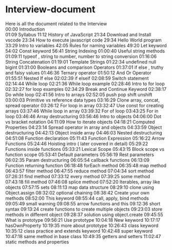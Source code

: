 # Interview-document<br />
Here is all the document related to the Interview<br />
00:00 Introduction<br />
01:09 Syllabus
11:12 History of JavaScript
21:34 Download and Install vscode
23:34 How to execute javascript code
29:34 Hello World program
33:29 Intro to variables
42:05 Rules for naming variables
49:20 Let keyword
54:02 Const keyword 
56:41 String Indexing
01:00:40 Useful string methods
01:09:11 typeof , string to number, number to string conversion
01:16:06 String Concatenation
01:19:01 Template Strings
01:22:34 undefined null bigint
01:31:00 Booleans and comparison Operators
01:37:01 if else , truthy and falsy values
01:46:36 Ternary operator
01:50:12 And Or Operator
01:55:51 Nested If else
02:02:39 if elseif 
02:08:59 Switch statement
02:14:44 While loop
02:21:36 While loop example
02:28:46 Intro to for loop
02:32:27 for loop examples
02:34:29 Break and Continue Keyword
02:38:17 Do while loop
02:41:56 Intro to arrays
02:52:05 push pop shift unshift
03:00:03 Primitive vs reference data types
03:16:29 Clone array, concat, spread operator
03:26:12 For loop in array
03:32:47 Use const for creating arrays
03:37:46 While loop in array
03:39:32 For of loop
03:43:25 For in loop
03:46:46 Array destructuring
03:56:46 Intro to objects
04:06:00 Dot vs bracket notation
04:11:09 How to iterate objects
04:18:21 Computed Properties
04:23:14 Spread operator in array and objects
04:33:59 Object destructuring
04:42:13 Object inside array
04:46:03 Nested destructuring
04:51:08 Function declaration
05:11:43 Function Expression
05:16:22 Arrow Functions
05:24:46 Hoisting intro ( later covered in detail) 
05:29:22 Functions inside functions
05:33:21 Lexical Scope
05:43:15 Block scope vs function scope
05:53:41 Default parameters
05:56:19 Rest parameters
06:02:35 Param destructuring
06:05:54 callback functions
06:13:09 Function returning function
06:18:48 forEach method
06:35:48 map method
06:43:57 filter method
06:47:55 reduce method
07:04:34 sort method
07:26:31 find method
07:33:12 every method
07:39:25 some method
07:43:18 fill method
07:46:08 splice method
07:52:20 Iterables, array like objects
07:57:15 sets 
08:11:13 map data structure
08:29:10 clone using Object.assign
08:32:02 optional chaining
08:38:42 Create your own methods
08:52:00 This keyword
08:55:44 call, apply, bind methods
09:05:49 small warning
09:08:55 arrow functions and this
09:12:36 short syntax
09:13:24 create functions to create multiple objects
09:23:03 store methods in different object
09:28:37 solution using object.create
09:45:55 What is prototype
09:56:21 Use prototype
10:04:18 New keyword
10:17:17 hasOwnProperty
10:19:35 more about prototype
10:26:43 class keyword
10:35:12 class practice and extends keyword
10:42:48 super keyword
10:47:18 same method in base class
10:49:35 getters and setters
11:02:47 static methods and properties
